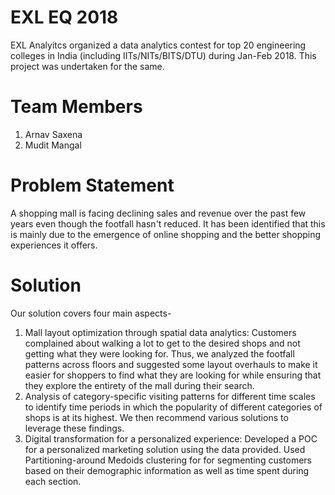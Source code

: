 # EXL EQ 2018
EXL Analyitcs organized a data analytics contest for top 20 engineering colleges in India (including IITs/NITs/BITS/DTU) during Jan-Feb 2018. This project was undertaken for the same.

# Team Members
1. Arnav Saxena
2. Mudit Mangal

# Problem Statement
A shopping mall is facing declining sales and revenue over the past few years even though the footfall hasn't reduced. It has been identified that this is mainly due to the  emergence of online shopping and the better shopping experiences it offers.

# Solution
Our solution covers four main aspects-
1. Mall layout optimization through spatial data analytics: Customers complained about walking a lot to get to the desired shops and not getting what they were looking for. Thus, we analyzed the footfall patterns across floors and suggested some layout overhauls to make it easier for shoppers to find what they are looking for while ensuring that they explore the entirety of the mall during their search.
2. Analysis of category-specific visiting patterns for different time scales to identify time periods in which the popularity of different categories of shops is at its highest. We then recommend various solutions to leverage these findings.
3. Digital transformation for a personalized experience: Developed a POC for a personalized marketing solution using the data provided. Used Partitioning-around Medoids clustering for for segmenting customers based on their demographic information as well as time spent during each section.
